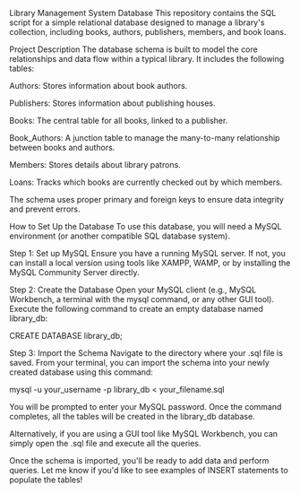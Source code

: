 Library Management System Database
This repository contains the SQL script for a simple relational database designed to manage a library's collection, including books, authors, publishers, members, and book loans.

Project Description
The database schema is built to model the core relationships and data flow within a typical library. It includes the following tables:

Authors: Stores information about book authors.

Publishers: Stores information about publishing houses.

Books: The central table for all books, linked to a publisher.

Book_Authors: A junction table to manage the many-to-many relationship between books and authors.

Members: Stores details about library patrons.

Loans: Tracks which books are currently checked out by which members.

The schema uses proper primary and foreign keys to ensure data integrity and prevent errors.

How to Set Up the Database
To use this database, you will need a MySQL environment (or another compatible SQL database system).

Step 1: Set up MySQL
Ensure you have a running MySQL server. If not, you can install a local version using tools like XAMPP, WAMP, or by installing the MySQL Community Server directly.

Step 2: Create the Database
Open your MySQL client (e.g., MySQL Workbench, a terminal with the mysql command, or any other GUI tool). Execute the following command to create an empty database named library_db:

CREATE DATABASE library_db;

Step 3: Import the Schema
Navigate to the directory where your .sql file is saved. From your terminal, you can import the schema into your newly created database using this command:

mysql -u your_username -p library_db < your_filename.sql

You will be prompted to enter your MySQL password. Once the command completes, all the tables will be created in the library_db database.

Alternatively, if you are using a GUI tool like MySQL Workbench, you can simply open the .sql file and execute all the queries.

Once the schema is imported, you'll be ready to add data and perform queries. Let me know if you'd like to see examples of INSERT statements to populate the tables!
